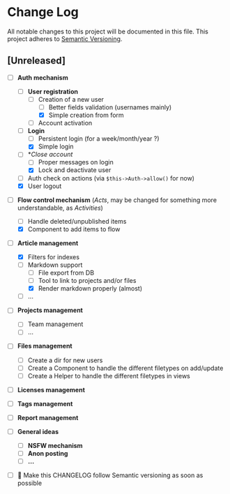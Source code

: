# Change Log
All notable changes to this project will be documented in this file.
This project adheres to [Semantic Versioning](http://semver.org/).

## [Unreleased]

  - [ ] **Auth mechanism**
    - [ ] **User registration**
      - [ ] Creation of a new user
        - [ ] Better fields validation (usernames mainly)
        - [x] Simple creation from form
      - [ ] Account activation
    - [ ] **Login**
      - [ ] Persistent login (for a week/month/year ?)
      - [x] Simple login
    - [ ] **Close account*
      - [ ] Proper messages on login
      - [x] Lock and deactivate user
    - [ ] Auth check on actions (via `$this->Auth->allow()` for now)
    - [x] User logout
  - [ ] **Flow control mechanism** (_Acts_, may be changed for something more understandable, as _Activities_)
    - [ ] Handle deleted/unpublished items
    - [x] Component to add items to flow
  - [ ] **Article management**
    - [x] Filters for indexes
    - [ ] Markdown support
      - [ ] File export from DB
      - [ ] Tool to link to projects and/or files
      - [x] Render markdown properly (almost)
    - [ ] ...
  - [ ] **Projects management**
    - [ ] Team management
    - [ ] ...
  - [ ] **Files management**
    - [ ] Create a dir for new users
    - [ ] Create a Component to handle the different filetypes on add/update
    - [ ] Create a Helper to handle the different filetypes in views
  - [ ] **Licenses management**
  - [ ] **Tags management**
  - [ ] **Report management**
  - [ ] **General ideas**
    - [ ] **NSFW mechanism**
    - [ ] **Anon posting**
    - [ ] **...**
  - [ ] :red_circle: Make this CHANGELOG follow Semantic versioning as soon as possible
  